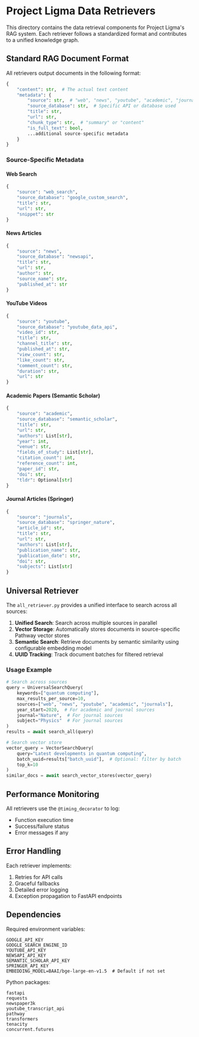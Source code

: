 # Project Ligma Data Retrievers

This directory contains the data retrieval components for Project Ligma's RAG system. Each retriever follows a standardized format and contributes to a unified knowledge graph.

## Standard RAG Document Format

All retrievers output documents in the following format:

```python
{
    "content": str,  # The actual text content
    "metadata": {
        "source": str,  # "web", "news", "youtube", "academic", "journals"
        "source_database": str,  # Specific API or database used
        "title": str,
        "url": str,
        "chunk_type": str,  # "summary" or "content"
        "is_full_text": bool,
        ...additional source-specific metadata
    }
}
```

### Source-Specific Metadata

#### Web Search
```python
{
    "source": "web_search",
    "source_database": "google_custom_search",
    "title": str,
    "url": str,
    "snippet": str
}
```

#### News Articles
```python
{
    "source": "news",
    "source_database": "newsapi",
    "title": str,
    "url": str,
    "author": str,
    "source_name": str,
    "published_at": str
}
```

#### YouTube Videos
```python
{
    "source": "youtube",
    "source_database": "youtube_data_api",
    "video_id": str,
    "title": str,
    "channel_title": str,
    "published_at": str,
    "view_count": str,
    "like_count": str,
    "comment_count": str,
    "duration": str,
    "url": str
}
```

#### Academic Papers (Semantic Scholar)
```python
{
    "source": "academic",
    "source_database": "semantic_scholar",
    "title": str,
    "url": str,
    "authors": List[str],
    "year": int,
    "venue": str,
    "fields_of_study": List[str],
    "citation_count": int,
    "reference_count": int,
    "paper_id": str,
    "doi": str,
    "tldr": Optional[str]
}
```

#### Journal Articles (Springer)
```python
{
    "source": "journals",
    "source_database": "springer_nature",
    "article_id": str,
    "title": str,
    "url": str,
    "authors": List[str],
    "publication_name": str,
    "publication_date": str,
    "doi": str,
    "subjects": List[str]
}
```

## Universal Retriever

The `all_retriever.py` provides a unified interface to search across all sources:

1. **Unified Search**: Search across multiple sources in parallel
2. **Vector Storage**: Automatically stores documents in source-specific Pathway vector stores
3. **Semantic Search**: Retrieve documents by semantic similarity using configurable embedding model
4. **UUID Tracking**: Track document batches for filtered retrieval

### Usage Example

```python
# Search across sources
query = UniversalSearchQuery(
    keywords=["quantum computing"],
    max_results_per_source=10,
    sources=["web", "news", "youtube", "academic", "journals"],
    year_start=2020,  # For academic and journal sources
    journal="Nature",  # For journal sources
    subject="Physics"  # For journal sources
)
results = await search_all(query)

# Search vector store
vector_query = VectorSearchQuery(
    query="Latest developments in quantum computing",
    batch_uuid=results["batch_uuid"],  # Optional: filter by batch
    top_k=10
)
similar_docs = await search_vector_stores(vector_query)
```

## Performance Monitoring

All retrievers use the `@timing_decorator` to log:
- Function execution time
- Success/failure status
- Error messages if any

## Error Handling

Each retriever implements:
1. Retries for API calls
2. Graceful fallbacks
3. Detailed error logging
4. Exception propagation to FastAPI endpoints

## Dependencies

Required environment variables:
```
GOOGLE_API_KEY
GOOGLE_SEARCH_ENGINE_ID
YOUTUBE_API_KEY
NEWSAPI_API_KEY
SEMANTIC_SCHOLAR_API_KEY
SPRINGER_API_KEY
EMBEDDING_MODEL=BAAI/bge-large-en-v1.5  # Default if not set
```

Python packages:
```
fastapi
requests
newspaper3k
youtube_transcript_api
pathway
transformers
tenacity
concurrent.futures
